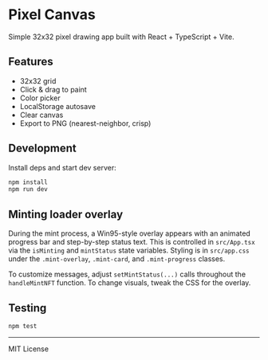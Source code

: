 # Pixel Canvas

Simple 32x32 pixel drawing app built with React + TypeScript + Vite.

## Features
- 32x32 grid
- Click & drag to paint
- Color picker
- LocalStorage autosave
- Clear canvas
- Export to PNG (nearest-neighbor, crisp)

## Development
Install deps and start dev server:

```bash
npm install
npm run dev
```
## Minting loader overlay

During the mint process, a Win95-style overlay appears with an animated progress bar and step-by-step status text. This is controlled in `src/App.tsx` via the `isMinting` and `mintStatus` state variables. Styling is in `src/app.css` under the `.mint-overlay`, `.mint-card`, and `.mint-progress` classes.

To customize messages, adjust `setMintStatus(...)` calls throughout the `handleMintNFT` function. To change visuals, tweak the CSS for the overlay.

## Testing
```bash
npm test
```

---
MIT License
